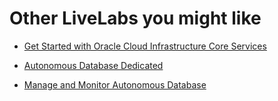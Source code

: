 # Other LiveLabs you might like

- [Get Started with Oracle Cloud Infrastructure Core Services](https://livelabs.oracle.com/pls/apex/dbpm/r/livelabs/view-workshop?wid=648)

- [Autonomous Database Dedicated](https://livelabs.oracle.com/pls/apex/dbpm/r/livelabs/view-workshop?wid=677)

- [Manage and Monitor Autonomous Database](https://livelabs.oracle.com/pls/apex/dbpm/r/livelabs/view-workshop?wid=553)